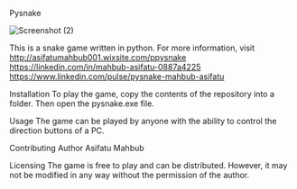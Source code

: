 Pysnake

![Screenshot (2)](https://github.com/Mirai500/Pysnake/assets/99570128/52e4c5ee-6604-4c54-bbf8-02d15de477db)

This is a snake game written in python.
For more information, visit http://asifatumahbub001.wixsite.com/ppysnake
https://linkedin.com/in/mahbub-asifatu-0887a4225
https://www.linkedin.com/pulse/pysnake-mahbub-asifatu

Installation
To play the game, copy the contents of the repository into a folder. Then open the pysnake.exe file.

Usage
The game can be played by anyone with the ability to control the direction buttons of a PC.

Contributing Author
Asifatu Mahbub

Licensing
The game is free to play and can be distributed. However, it may not be modified in any way without the permission of the author.
